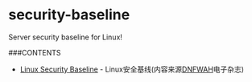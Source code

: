 # security-baseline
Server security baseline for Linux!

###CONTENTS
- [Linux Security Baseline](d4_0x02_DNFWAH_gnu-linux_security_baseline_hardening.txt) - Linux安全基线(内容来源[DNFWAH](https://github.com/citypw/DNFWAH/blob/master/4/d4_0x02_DNFWAH_gnu-linux_security_baseline_hardening.txt)电子杂志)
